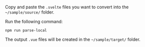 Copy and paste the `.svelte` files you want to convert into the `~/sample/source/` folder.

Run the following command:

```
npm run parse-local
```

The output `.vue` files will be created in the `~/sample/target/` folder.
